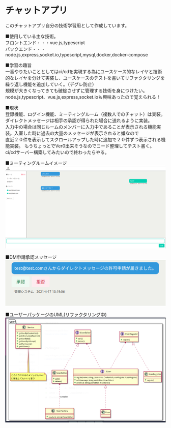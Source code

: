 # チャットアプリ

このチャットアプリ自分の技術学習用として作成しています。

■使用している主な技術。  
フロントエンド・・・vue.js,typescript  
バックエンド・・・node.js,express,socket.io,typescript,mysql,docker,docker-compose

■学習の趣旨  
一番やりたいこととしてはci/cdを実現する為にユースケース的なレイヤと技術的なレイヤを分けて実装し、ユースケースのテストを書いてリファクタリングを繰り返し機能を追加していく。（デグレ防止）  
規模が大きくなってきても破綻させずに管理する技術を身につけたい。  
node.js,typescript、vue.js,express,socket.ioも興味あったので覚えられる！

■現状  
登録機能、ログイン機能、ミーティングルーム（複数人でのチャット）は実装。ダイレクトメッセージは相手の承認が得られた場合に送れるように実装。  
入力中の場合は同じルームのメンバーに入力中であることが表示される機能実装。入室した時に過去の大量のメッセージが表示されると嫌なので  
直近２０件を表示してスクロールアップした時に追加で２０件ずつ表示される機能実装。
もうちょっとでVer0出来そうなのでコード整理してテスト書く。  
ci/cdサーバー構築してみたいので終わったらやる。

■ミーティングルームイメージ  
![image meetingroom](https://github.com/TOnodera/chatterman/blob/main/documents/image/meetingroom.png)

■DM申請承認メッセージ  
![image dmapplication](https://github.com/TOnodera/chatterman/blob/main/documents/image/dm.png)

■ユーザーパッケージのUML(リファクタリング中)  
![image dmapplication](https://github.com/TOnodera/chatterman/blob/main/documents/image/user.png)
